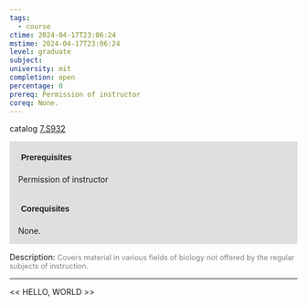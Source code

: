 ```yaml
---
tags:
  - course
ctime: 2024-04-17T23:06:24
mstime: 2024-04-17T23:06:24
level: graduate
subject: 
university: mit
completion: open
percentage: 0
prereq: Permission of instructor
coreq: None.
---
```


catalog [7.S932](http://student.mit.edu/catalog/m7a.html#7.S932)

<span style="display: block; padding: 15px; background-color: rgb(100, 100, 100, 0.2);"><font id="m_prereq3675_0" style="display: block; font-family: Arial, sans-serif; font-weight: bold; padding: 5px">Prerequisites</font><br><span id="prereq3675_0">Permission of instructor</span></span>
<span style="display: block; padding: 15px; background-color: rgb(100, 100, 100, 0.2);"><font id="m_coreq3675_0" style="display: block; font-family: Arial, sans-serif; font-weight: bold; padding: 5px">Corequisites</font><br><span id="coreq3675_0">None.</span></span>

<font style="">Description:</font>
<font style="color: grey; font-size: 0.8rem;">Covers material in various fields of biology not offered by the regular subjects of instruction.</font>



---

<< HELLO, WORLD >>
